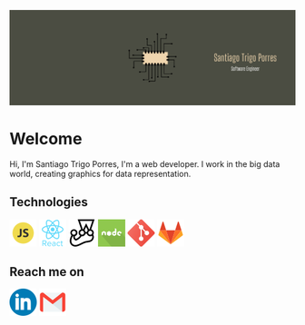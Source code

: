 ![Social banner](./assets/cabecera1.png)
# Welcome

Hi, I'm Santiago Trigo Porres, I'm a web developer. I work in the big data world, creating graphics for data representation.

## Technologies
![javascritp](./assets/image.png)
![react](./assets/image-1.png)
![jest](./assets/image-2.png)
![nodejs](./assets/image-3.png)
![git](./assets/image-4.png)
![gitlab](./assets/image-5.png)

<h2>Reach me on</h2>
<a target="_blank"href="https://www.linkedin.com/in/santiagotrigoporres/"><img src="./assets/image-7.png" /></a>
<a href="mailto:santiagotrigoporres@gmail.com"><img src="./assets/image-8.png" /></a>&nbsp;&nbsp;&nbsp;&nbsp;

